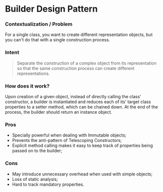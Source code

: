 # Builder Design Pattern

### Contextualization / Problem

For a single class, you want to create different representation objects, but you can't do that with a single construction process.

### Intent

> Separate the construction of a complex object from its representation so that the same construction process can create different representations.

### How does it work?

Upon creation of a given object, instead of directly calling the class' constructor, a builder is instantiated and reduces each of its' target class properties to a setter method, which can be chained down. At the end of the process, the builder should return an instance object.

### Pros

- Specially powerful when dealing with Immutable objects;
- Prevents the anti-pattern of Telescoping Constructors;
- Explicit method calling makes it easy to keep track of properties being passed on to the builder;

### Cons

- May introduce unnecessary overhead when used with simple objects;
- Loss of static analysis;
- Hard to track mandatory properties.
